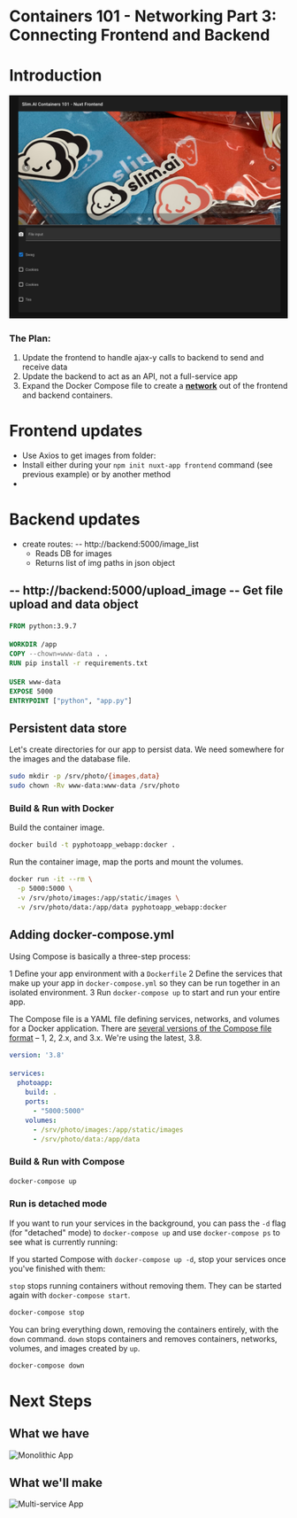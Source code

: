 # Containers 101 - Networking Part 3: Connecting Frontend and Backend

# Introduction
![Screenshot of App](../images/final-vue-app.png)
### The Plan: 
1. Update the frontend to handle ajax-y calls to backend to send and receive data
2. Update the backend to act as an API, not a full-service app
3. Expand the Docker Compose file to create a [**network**](link) out of the frontend and backend containers. 

# Frontend updates
- Use Axios to get images from folder: 
- Install either during your `npm init nuxt-app frontend` command (see previous example) or by another method
- 

# Backend updates
- create routes: 
-- http://backend:5000/image_list
  - Reads DB for images
  - Returns list of img paths in json object

-- http://backend:5000/upload_image
-- Get file upload and data object
-- 


```Dockerfile
FROM python:3.9.7

WORKDIR /app
COPY --chown=www-data . .
RUN pip install -r requirements.txt

USER www-data
EXPOSE 5000
ENTRYPOINT ["python", "app.py"]
```

## Persistent data store

Let's create directories for our app to persist data. We need somewhere for the
images and the database file.

```bash
sudo mkdir -p /srv/photo/{images,data}
sudo chown -Rv www-data:www-data /srv/photo
```

### Build & Run with Docker

Build the container image.

```bash
docker build -t pyphotoapp_webapp:docker .
```

Run the container image, map the ports and mount the volumes.

```bash
docker run -it --rm \
  -p 5000:5000 \
  -v /srv/photo/images:/app/static/images \
  -v /srv/photo/data:/app/data pyphotoapp_webapp:docker
```

## Adding docker-compose.yml

Using Compose is basically a three-step process:

  1 Define your app environment with a `Dockerfile`
  2 Define the services that make up your app in `docker-compose.yml` so they can be run together in an isolated environment.
  3 Run `docker-compose up` to start and run your entire app.

The Compose file is a YAML file defining services, networks, and volumes for a
Docker application. There are [several versions of the Compose file format](https://docs.docker.com/compose/compose-file/compose-versioning/) – 1, 2, 2.x, and 3.x. We're using the latest, 3.8.

```yaml
version: '3.8'

services:
  photoapp:
    build: .
    ports:
      - "5000:5000"
    volumes:
      - /srv/photo/images:/app/static/images
      - /srv/photo/data:/app/data
```

### Build & Run with Compose

```bash
docker-compose up
```

### Run is detached mode

If you want to run your services in the background, you can pass the `-d` flag
(for "detached" mode) to `docker-compose up` and use `docker-compose ps` to see
what is currently running:

If you started Compose with `docker-compose up -d`, stop your services once
you've finished with them:

`stop` stops running containers without removing them. They can be started again
with `docker-compose start`.

```bash
docker-compose stop
```

You can bring everything down, removing the containers entirely, with the `down`
command. `down` stops containers and removes containers, networks, volumes, and
images created by `up`.

```bash
docker-compose down
```

# Next Steps

## What we have

![Monolithic App](monolithic-app.png "Monolithic App")

## What we'll make

![Multi-service App](multiservice-app.png "Multi-service app")
